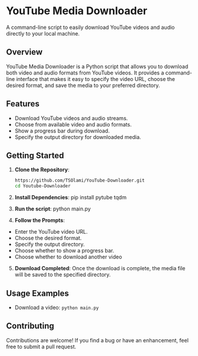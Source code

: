 # YouTube Media Downloader

A command-line script to easily download YouTube videos and audio directly to your local machine.

## Overview

YouTube Media Downloader is a Python script that allows you to download both video and audio formats from YouTube videos. It provides a command-line interface that makes it easy to specify the video URL, choose the desired format, and save the media to your preferred directory.

## Features

- Download YouTube videos and audio streams.
- Choose from available video and audio formats.
- Show a progress bar during download.
- Specify the output directory for downloaded media.

## Getting Started

1. **Clone the Repository**:
   ```bash
   https://github.com/TSOlami/YouTube-Downloader.git
   cd Youtube-Downloader

2. **Install Dependencies**:
   pip install pytube tqdm

3. **Run the script**:
   python main.py

4. **Follow the Prompts**:
- Enter the YouTube video URL.
- Choose the desired format.
- Specify the output directory.
- Choose whether to show a progress bar.
- Choose whether to download another video
   
5. **Download Completed**:
   Once the download is complete, the media file will be saved to the specified directory.

## Usage Examples
- Download a video: `python main.py`

## Contributing
Contributions are welcome! If you find a bug or have an enhancement, feel free to submit a pull request.
